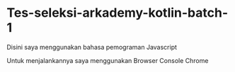 # Tes-seleksi-arkademy-kotlin-batch-1

Disini saya menggunakan bahasa pemograman Javascript

Untuk menjalankannya saya menggunakan Browser Console Chrome
